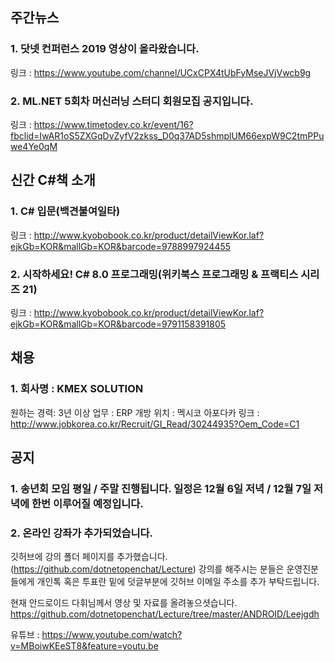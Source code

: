 ## 주간뉴스

### 1. 닷넷 컨퍼런스 2019 영상이 올라왔습니다.
링크 : https://www.youtube.com/channel/UCxCPX4tUbFyMseJVjVwcb9g

### 2. ML.NET 5회차 머신러닝 스터디 회원모집 공지입니다.
링크 : https://www.timetodev.co.kr/event/16?fbclid=IwAR1oS5ZXGqDvZyfV2zkss_D0q37AD5shmplUM66expW9C2tmPPuwe4Ye0qM


## 신간 C#책 소개 

### 1. C# 입문(백견불여일타)
링크 : http://www.kyobobook.co.kr/product/detailViewKor.laf?ejkGb=KOR&mallGb=KOR&barcode=9788997924455

### 2. 시작하세요! C# 8.0 프로그래밍(위키북스 프로그래밍 & 프랙티스 시리즈 21)
링크 : http://www.kyobobook.co.kr/product/detailViewKor.laf?ejkGb=KOR&mallGb=KOR&barcode=9791158391805


## 채용 

### 1.  회사명 : KMEX SOLUTION
원하는 경력: 3년 이상
업무 : ERP 개방
위치 : 멕시코 아포다카
링크 : http://www.jobkorea.co.kr/Recruit/GI_Read/30244935?Oem_Code=C1


## 공지 

### 1. 송년회 모임 평일 / 주말 진행됩니다. 일정은 12월 6일 저녁 / 12월 7일 저녁에 한번 이루어질 예정입니다.

### 2. 온라인 강좌가 추가되었습니다.
깃허브에 강의 폴더 페이지를 추가했습니다.
(https://github.com/dotnetopenchat/Lecture)
강의를 해주시는 분들은 운영진분들에게 개인톡 혹은 투표란 밑에 덧글부분에 깃허브 이메일 
주소를 추가 부탁드립니다.

현재 안드로이드 다휘님께서 영상 및 자료를 올려놓으셧습니다.
https://github.com/dotnetopenchat/Lecture/tree/master/ANDROID/Leejgdh 

유튜브 : https://www.youtube.com/watch?v=MBoiwKEeST8&feature=youtu.be



     
